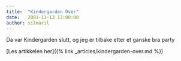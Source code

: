 ```yaml
---
title:  "Kindergarden Over"
date:   2001-11-13 12:00:00
author: silmaril
---
```

Da var Kindergarden slutt, og jeg er tilbake etter et ganske bra party

[Les artikkelen her]({% link _articles/kindergarden-over.md %})

